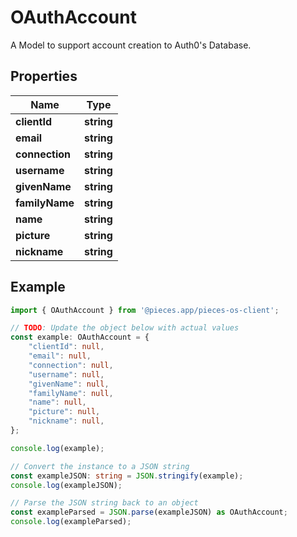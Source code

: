 
# OAuthAccount

A Model to support account creation to Auth0\'s Database.

## Properties

Name | Type
------------ | -------------
**clientId** | **string**
**email** | **string**
**connection** | **string**
**username** | **string**
**givenName** | **string**
**familyName** | **string**
**name** | **string**
**picture** | **string**
**nickname** | **string**

## Example

```typescript
import { OAuthAccount } from '@pieces.app/pieces-os-client';

// TODO: Update the object below with actual values
const example: OAuthAccount = {
    "clientId": null,
    "email": null,
    "connection": null,
    "username": null,
    "givenName": null,
    "familyName": null,
    "name": null,
    "picture": null,
    "nickname": null,
};

console.log(example);

// Convert the instance to a JSON string
const exampleJSON: string = JSON.stringify(example);
console.log(exampleJSON);

// Parse the JSON string back to an object
const exampleParsed = JSON.parse(exampleJSON) as OAuthAccount;
console.log(exampleParsed);
```


